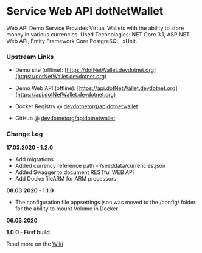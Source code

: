 # Service Web API dotNetWallet

Web API Demo Service Provides Virtual Wallets
with the ability to store money in various currencies. Used Technologies: NET
Core 3.1, ASP NET Web API, Entity Framework Core PostgreSQL, xUnit.

### Upstream Links

* Demo site (offline): [https://dotNetWallet.devdotnet.org](https://dotNetWallet.devdotnet.org)
* Demo Web API  (offline): [https://api.dotNetWallet.devdotnet.org](https://api.dotNetWallet.devdotnet.org)
* Docker Registry @ [devdotnetorg/apidotnetwallet](https://hub.docker.com/r/devdotnetorg/apidotnetwallet)

* GitHub @ [devdotnetorg/apidotnetwallet](https://github.com/devdotnetorg/ApidotNetWallet)

### Change Log

**17.03.2020 - 1.2.0**

* Add migrations
* Added currency reference path - /seeddata/currencies.json
* Added Swagger to document RESTful WEB API
* Add DockerfileARM for ARM processors

**08.03.2020 - 1.1.0** 

* The configuration file appsettings.json was moved to the /config/ folder for the ability to mount Volume in Docker

**06.03.2020**

**1.0.0 - First build**

Read more on the [Wiki](https://github.com/devdotnetorg/ApidotNetWallet/wiki)
